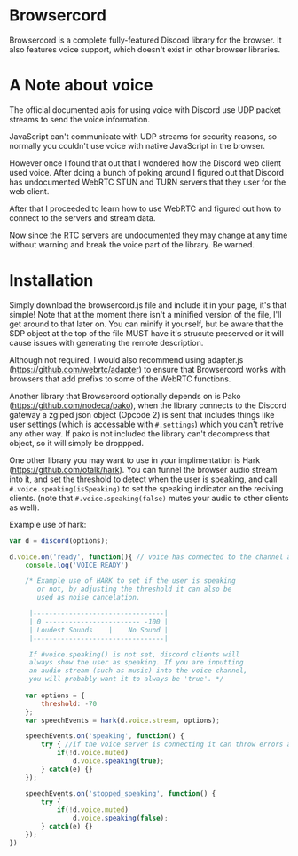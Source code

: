 # Browsercord

Browsercord is a complete fully-featured Discord library for the browser. It also features voice support, which doesn't exist in other browser libraries. 

# A Note about voice

The official documented apis for using voice with Discord use UDP packet streams to send the voice information. 

JavaScript can't communicate with UDP streams for security reasons, so normally you couldn't use voice with native JavaScript in the browser.

However once I found that out that I wondered how the Discord web client used voice. After doing a bunch of poking around I figured out that Discord has undocumented WebRTC STUN and TURN servers that they user for the web client.

After that I proceeded to learn how to use WebRTC and figured out how to connect to the servers and stream data.

Now since the RTC servers are undocumented they may change at any time without warning and break the voice part of the library. Be warned.

# Installation

Simply download the browsercord.js file and include it in your page, it's that simple! 
Note that at the moment there isn't a minified version of the file, I'll get around to that later on. You can minify it yourself, but be aware that the SDP object at the top of the file MUST have it's strucute preserved or it will cause issues with generating the remote description.

Although not required, I would also recommend using adapter.js (https://github.com/webrtc/adapter) to ensure that Browsercord works with browsers that add prefixs to some of the WebRTC functions.

Another library that Browsercord optionally depends on is Pako (https://github.com/nodeca/pako), when the library connects to the Discord gateway a zgiped json object (Opcode 2) is sent that includes things like user settings (which is accessable with `#.settings`) which you can't retrive any other way. If pako is not included the library can't decompress that object, so it will simply be droppped. 

One other library you may want to use in your implimentation is Hark (https://github.com/otalk/hark). You can funnel the browser audio stream into it, and set the threshold to detect when the user is speaking, and call `#.voice.speaking(isSpeaking)` to set the speaking indicator on the reciving clients. (note that `#.voice.speaking(false)` mutes your audio to other clients as well).

Example use of hark: 
```JavaScript
var d = discord(options);

d.voice.on('ready', function(){ // voice has connected to the channel and is transmitting
	console.log('VOICE READY')

	/* Example use of HARK to set if the user is speaking
	   or not, by adjusting the threshold it can also be
	   used as noise cancelation.

	 |---------------------------------|
	 | 0 ------------------------ -100 |
	 | Loudest Sounds    |    No Sound |
	 |---------------------------------|

	 If #voice.speaking() is not set, discord clients will
	 always show the user as speaking. If you are inputting
	 an audio stream (such as music) into the voice channel,
	 you will probably want it to always be 'true'. */
	 
  	var options = {
		threshold: -70
  	};
  	var speechEvents = hark(d.voice.stream, options);

  	speechEvents.on('speaking', function() {
		try { //if the voice server is connecting it can throw errors and stop the events from firing
			if(!d.voice.muted)
				d.voice.speaking(true);
		} catch(e) {}
	});

 	speechEvents.on('stopped_speaking', function() {
		try {
			if(!d.voice.muted)
				d.voice.speaking(false);
		} catch(e) {}
	});
})
```
